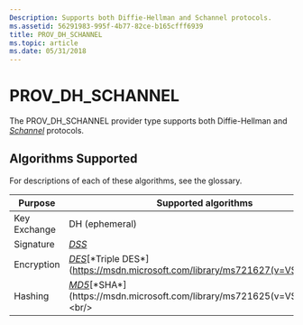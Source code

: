 ```yaml
---
Description: Supports both Diffie-Hellman and Schannel protocols.
ms.assetid: 56291983-995f-4b77-82ce-b165cfff6939
title: PROV_DH_SCHANNEL
ms.topic: article
ms.date: 05/31/2018
---
```


# PROV\_DH\_SCHANNEL

The PROV\_DH\_SCHANNEL provider type supports both Diffie-Hellman and [*Schannel*](https://msdn.microsoft.com/library/ms721625(v=VS.85).aspx) protocols.

## Algorithms Supported

For descriptions of each of these algorithms, see the glossary.



| Purpose      | Supported algorithms                                                                                                                                   |
|--------------|--------------------------------------------------------------------------------------------------------------------------------------------------------|
| Key Exchange | DH (ephemeral)                                                                                                                                         |
| Signature    | [*DSS*](https://msdn.microsoft.com/library/ms721573(v=VS.85).aspx)                                                                                            |
| Encryption   | [*DES*](https://msdn.microsoft.com/library/ms721573(v=VS.85).aspx)[*Triple DES*](https://msdn.microsoft.com/library/ms721627(v=VS.85).aspx)<br/> |
| Hashing      | [*MD5*](https://msdn.microsoft.com/library/ms721594(v=VS.85).aspx)[*SHA*](https://msdn.microsoft.com/library/ms721625(v=VS.85).aspx)<br/>                      |



 

 

 




